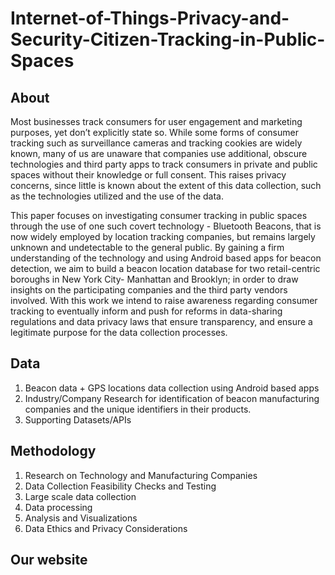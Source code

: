 # Internet-of-Things-Privacy-and-Security-Citizen-Tracking-in-Public-Spaces
## About
Most businesses track consumers for user engagement and marketing purposes, yet don’t explicitly state so. While some forms of consumer tracking such as surveillance cameras and tracking cookies are widely known, many of us are unaware that companies use additional, obscure technologies and third party apps to track consumers in private and public spaces without their knowledge or full consent. This raises privacy concerns, since little is known about the extent of this data collection, such as the technologies utilized and the use of the data. 

This paper focuses on investigating consumer tracking in public spaces through the use of one such covert technology - Bluetooth Beacons, that is now widely employed by location tracking companies, but remains largely unknown and undetectable to the general public. By gaining a firm understanding of the technology and using Android based apps for beacon detection, we aim to build a beacon location database for two retail-centric boroughs in New York City- Manhattan and Brooklyn; in order to draw insights on the participating companies and the third party vendors involved. With this work we intend to raise awareness regarding consumer tracking to eventually inform and push for reforms in data-sharing regulations and data privacy laws that ensure transparency, and ensure a legitimate purpose for the data collection processes. 
## Data
1. Beacon data + GPS locations data collection using Android based apps
2. Industry/Company Research for identification of beacon manufacturing companies and the unique identifiers in their products.
3. Supporting Datasets/APIs
## Methodology
1. Research on Technology and Manufacturing Companies
2. Data Collection Feasibility Checks and Testing
3. Large scale data collection
4. Data processing
5. Analysis and Visualizations
6. Data Ethics and Privacy Considerations
## Our website
